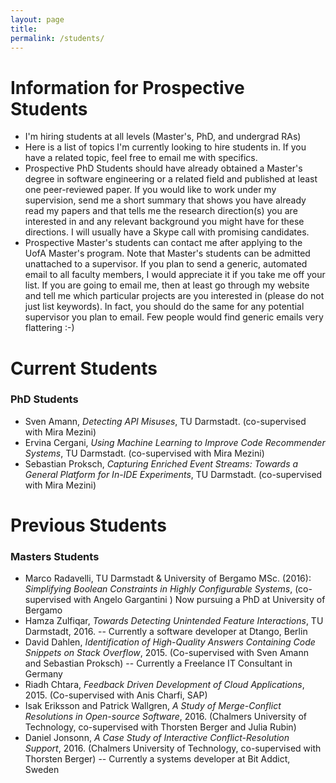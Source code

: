 ```yaml
---
layout: page
title:
permalink: /students/
---
```


# Information for Prospective Students #

* I'm hiring students at all levels (Master's, PhD, and undergrad RAs)
* Here is a list of topics I'm currently looking to hire students in. If you have a related topic, feel free to email me with specifics.
* Prospective PhD Students should have already obtained a Master's degree in software engineering or a related field and published at least one peer-reviewed paper. If you would like to work under my supervision, send me a short summary that shows you have already read my papers and that tells me the research direction(s) you are interested in and any relevant background you might have for these directions. I will usually have a Skype call with promising candidates.
* Prospective Master's students can contact me after applying to the UofA Master's program. Note that Master's students can be admitted unattached to a supervisor. If you plan to send a generic, automated email to all faculty members, I would appreciate it if you take me off your list. If you are going to email me, then at least go through my website and tell me which particular projects are you interested in (please do not just list keywords). In fact, you should do the same for any potential supervisor you plan to email. Few people would find generic emails very flattering :-)

# Current Students #

### PhD Students ###
* Sven Amann, <i>Detecting API Misuses</i>, TU Darmstadt. (co-supervised with Mira Mezini)
* Ervina Cergani, <i>Using Machine Learning to Improve Code Recommender Systems</i>, TU Darmstadt. (co-supervised with Mira Mezini)
* Sebastian Proksch, <i>Capturing Enriched Event Streams: Towards a General Platform for In-IDE Experiments</i>, TU Darmstadt. (co-supervised with Mira Mezini)

# Previous Students #

### Masters Students ###
* Marco Radavelli, TU Darmstadt & University of Bergamo
MSc. (2016): <i>Simplifying Boolean Constraints in Highly Configurable Systems</i>,
(co-supervised with Angelo Gargantini ) 
Now pursuing a PhD at University of Bergamo
* Hamza Zulfiqar, <i>Towards Detecting Unintended Feature Interactions</i>, TU Darmstadt, 2016. -- Currently a software developer at Dtango, Berlin
* David Dahlen, <i>Identification of High-Quality Answers Containing Code Snippets on Stack Overflow</i>, 2015. (Co-supervised with Sven Amann and Sebastian Proksch) -- Currently a Freelance IT Consultant in Germany
* Riadh Chtara, <i>Feedback Driven Development of Cloud Applications</i>, 2015. (Co-supervised with Anis Charfi, SAP)
* Isak Eriksson and Patrick Wallgren, <i>A Study of Merge-Conflict Resolutions in Open-source Software</i>, 2016. (Chalmers University of Technology, co-supervised with Thorsten Berger and Julia Rubin)
* Daniel Jonsonn, <i>A Case Study of Interactive Conflict-Resolution Support</i>, 2016. (Chalmers University of Technology, co-supervised with Thorsten Berger) -- Currently a systems developer at Bit Addict, Sweden


